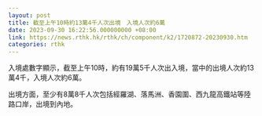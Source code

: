 ```yaml
---
layout: post
title: 截至上午10時約13萬4千人次出境　入境人次約6萬
date: 2023-09-30 16:22:56.000000000 +08:00
link: https://news.rthk.hk/rthk/ch/component/k2/1720872-20230930.htm
categories: rthk
---
```


入境處數字顯示，截至上午10時，約有19萬5千人次出入境，當中的出境人次約13萬4千，入境人次約6萬。

出境方面，至少有8萬8千人次包括經羅湖、落馬洲、香園圍、西九龍高鐵站等陸路口岸，出境到內地。
